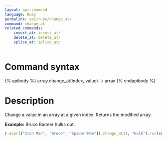 ```yaml
---
layout: api-command 
language: Ruby
permalink: api/ruby/change_at/
command: change_at 
related_commands:
    insert_at: insert_at/
    delete_at: delete_at/
    splice_at: splice_at/
---
```


# Command syntax #

{% apibody %}
array.change_at(index, value) &rarr; array
{% endapibody %}

# Description #

Change a value in an array at a given index. Returns the modified array.

__Example:__ Bruce Banner hulks out.

```rb
r.expr(["Iron Man", "Bruce", "Spider-Man"]).change_at(1, "Hulk").run(conn)
```


